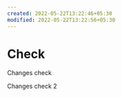 ```yaml
---
created: 2022-05-22T13:22:46+05:30
modified: 2022-05-22T13:22:56+05:30
---
```


# Check

Changes check

Changes check 2
